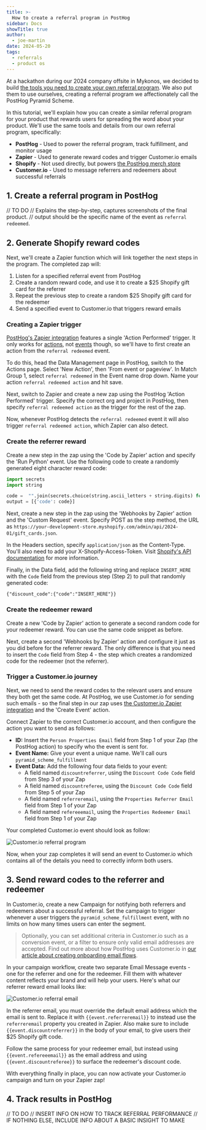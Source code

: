 ```yaml
---
title: >-
  How to create a referral program in PostHog
sidebar: Docs
showTitle: true
author:
  - joe-martin
date: 2024-05-20
tags:
  - referrals
  - product os
---
```


At a hackathon during our 2024 company offsite in Mykonos, we decided to build [the tools you need to create your own referral program](/docs/referrals). We also put them to use ourselves, creating a referral program we affectionately call the PostHog Pyramid Scheme. 

In this tutorial, we'll explain how you can create a similar referral program for your product that rewards users for spreading the word about your product. We'll use the same tools and details from our own referral program, specifically:

- **PostHog** - Used to power the referral program, track fulfillment, and monitor usage
- **Zapier** - Used to generate reward codes and trigger Customer.io emails
- **Shopify** - Not used directly, but powers [the PostHog merch store](/merch)
- **Customer.io** - Used to message referrers and redeemers about successful referrals

## 1. Create a referral program in PostHog

// TO DO
// Explains the step-by-step, captures screenshots of the final product.
// output should be the specific name of the event as `referral redeemed`.  

## 2. Generate Shopify reward codes
Next, we'll create a Zapier function which will link together the next steps in the program. The completed zap will:

1. Listen for a specified referral event from PostHog
2. Create a random reward code, and use it to create a $25 Shopify gift card for the referrer
4. Repeat the previous step to create a random $25 Shopify gift card for the redeemer
5. Send a specified event to Customer.io that triggers reward emails

### Creating a Zapier trigger 
[PostHog's Zapier integration](https://zapier.com/apps/posthog/integrations) features a single 'Action Performed' trigger. It only works for [actions](/docs/data/actions), not [events](/docs/data/events) though, so we'll have to first create an action from the `referral redeemed` event.

To do this, head the Data Management page in PostHog, switch to the Actions page. Select 'New Action', then 'From event or pageview'. In Match Group 1, select `referral redeemed` in the Event name drop down. Name your action `referral redeemed action` and hit save. 

Next, switch to Zapier and create a new zap using the PostHog 'Action Performed' trigger. Specify the correct org and project in PostHog, then specify `referral redeemed action` as the trigger for the rest of the zap. 

Now, whenever PostHog detects the `referral redeemed` event it will also trigger `referral redeemed action`, which Zapier can also detect.

### Create the referrer reward
Create a new step in the zap using the 'Code by Zapier' action and specify the 'Run Python' event. Use the following code to create a randomly generated eight character reward code:

```Python
import secrets
import string

code =  "".join(secrets.choice(string.ascii_letters + string.digits) for _ in range(8))
output = [{'code': code}]
```

Next, create a new step in the zap using the 'Webhooks by Zapier' action and the 'Custom Request' event. Specify POST as the step method, the URL as `https://your-development-store.myshopify.com/admin/api/2024-01/gift_cards.json`. 

In the Headers section, specify `application/json` as the Content-Type. You'll also need to add your X-Shopify-Access-Token. Visit [Shopify's API documentation](https://shopify.dev/docs/api/admin-rest/2024-01/resources/gift-card#post-gift-cards) for more information. 

Finally, in the Data field, add the following string and replace `INSERT_HERE` with the `Code` field from the previous step (Step 2) to pull that randomly generated code:

```
{"discount_code":{"code":"INSERT_HERE"}}
```

### Create the redeemer reward
Create a new 'Code by Zapier' action to generate a second random code for your redeemer reward. You can use the same code snippet as before. 

Next, create a second 'Webhooks by Zapier' action and configure it just as you did before for the referrer reward. The only difference is that you need to insert the `Code` field from Step 4 - the step which creates a randomized code for the redeemer (not the referrer).

### Trigger a Customer.io journey
Next, we need to send the reward codes to the relevant users and ensure they both get the same code. At PostHog, we use Customer.io for sending such emails - so the final step in our zap uses [the Customer.io Zapier integration](https://customer.io/docs/journeys/setting-up-and-using-zapier-with-customerio/) and the 'Create Event' action. 

Connect Zapier to the correct Customer.io account, and then configure the action you want to send as follows: 

- **ID:** Insert the `Person Properties Email` field from Step 1 of your Zap (the PostHog action) to specify who the event is sent for. 
- **Event Name:** Give your event a unique name. We'll call ours `pyramid_scheme_fulfillment`
- **Event Data:** Add the following four data fields to your event:
  - A field named `discountreferrer`, using the `Discount Code Code` field from Step 3 of your Zap
  - A field named `discountreferee`, using the `Discount Code Code` field from Step 5 of your Zap
  - A field named `referreremail`, using the `Properties Referrer Email` field from Step 1 of your Zap
  - A field named `refereeemail`, using the `Properties Redeemer Email` field from Step 1 of your Zap

Your completed Customer.io event should look as follow:

![Customer.io referral program](https://res.cloudinary.com/dmukukwp6/image/upload/v1716216219/posthog.com/contents/images/tutorials/referral-program/referral_zap1.png)

Now, when your zap completes it will send an event to Customer.io which contains all of the details you need to correctly inform both users. 

## 3. Send reward codes to the referrer and redeemer
In Customer.io, create a new Campaign for notifying both referrers and redeemers about a successful referral. Set the campaign to trigger whenever a user triggers the `pyramid_scheme_fulfillment` event, with no limits on how many times users can enter the segment.

> Optionally, you can set additional criteria in Customer.io such as a conversion event, or a filter to ensure only valid email addresses are accepted. Find out more about how PostHog uses Customer.io in [our article about creating onboarding email flows](/blog/how-we-built-email-onboarding).

In your campaign workflow, create two separate Email Message events - one for the referrer and one for the redeemer. Fill them with whatever content reflects your brand and will help your users. Here's what our referrer reward email looks like:

![Customer.io referral email](https://res.cloudinary.com/dmukukwp6/image/upload/v1716216218/posthog.com/contents/images/tutorials/referral-program/referral_email.png)

In the referrer email, you must override the default email address which the email is sent to. Replace it with `{{event.referreremail}}` to instead use the `referreremail` property you created in Zapier. Also make sure to include `{{event.discountreferrer}}` in the body of your email, to give users their $25 Shopify gift code.

Follow the same process for your redeemer email, but instead using `{{event.refereeemail}}` as the email address and using `{{event.discountreferee}}` to surface the redeemer's discount code.

With everything finally in place, you can now activate your Customer.io campaign and turn on your Zapier zap!

## 4. Track results in PostHog

// TO DO
// INSERT INFO ON HOW TO TRACK REFERRAL PERFORMANCE
// IF NOTHING ELSE, INCLUDE INFO ABOUT A BASIC INSIGHT TO MAKE